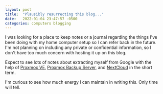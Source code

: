 ```yaml
---
layout: post
title:  "Plausibly resurrecting this blog..."
date:   2022-01-04 23:47:57 -0500
categories: computers blogging
---
```

I was looking for a place to keep notes or a journal regarding the things I've been doing with my home computer setup so I can refer back in the future. I'm not planning on including any private or confidential information, so I don't have too much concern with hosting it up on this blog.

Expect to see lots of notes about extracting myself from Google with the help of [Proxmox VE](https://pve.proxmox.com), [Proxmox Backup Server](https://pbs.proxmox.com/wiki/index.php/Main_Page), and [NextCloud](https://nextcloud.com/) in the short term.

I'm curious to see how much energy I can maintain in writing this. Only time will tell.
